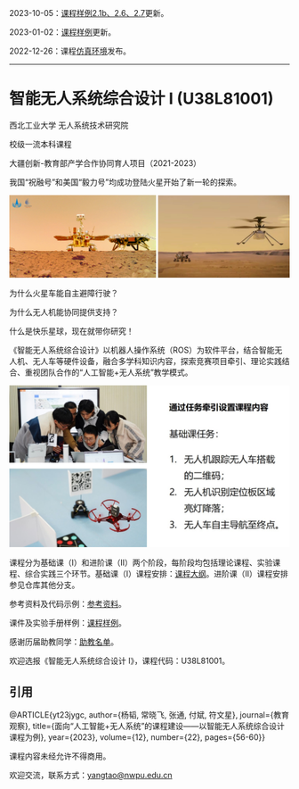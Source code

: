 2023-10-05：[课程样例2.1b、2.6、2.7](课程样例)更新。

2023-01-02：[课程样例](课程样例)更新。

2022-12-26：课程[仿真环境](https://github.com/npu-ius-lab/npurobocourse_sim)发布。
***
# 智能无人系统综合设计 I (U38L81001)
西北工业大学 无人系统技术研究院

校级一流本科课程

大疆创新-教育部产学合作协同育人项目（2021-2023）

我国“祝融号”和美国“毅力号”均成功登陆火星开始了新一轮的探索。

![mars.png](fig/mars.png)

为什么火星车能自主避障行驶？

为什么无人机能协同提供支持？

什么是快乐星球，现在就带你研究！

《智能无人系统综合设计》以机器人操作系统（ROS）为软件平台，结合智能无人机、无人车等硬件设备，融合多学科知识内容，探索竞赛项目牵引、理论实践结合、重视团队合作的“人工智能+无人系统”教学模式。

![task.jpg](fig/task.jpg)

课程分为基础课（I）和进阶课（II）两个阶段，每阶段均包括理论课程、实验课程、综合实践三个环节。基础课（I）课程安排：[课程大纲](课程大纲)。进阶课（II）课程安排参见仓库其他分支。

参考资料及代码示例：[参考资料](参考资料)。

课件及实验手册样例：[课程样例](课程样例)。

感谢历届助教同学：[助教名单](助教名单)。

欢迎选报《智能无人系统综合设计 I》，课程代码：U38L81001。

## 引用

@ARTICLE{yt23jygc,
    author={杨韬, 常晓飞, 张通, 付斌, 符文星},
    journal={教育观察}, 
    title={面向“人工智能+无人系统”的课程建设——以智能无人系统综合设计课程为例}, 
    year={2023},
    volume={12},
    number={22},
    pages={56-60}}

课程内容未经允许不得商用。

欢迎交流，联系方式：yangtao@nwpu.edu.cn
